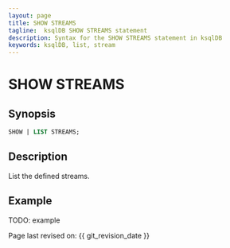 ```yaml
---
layout: page
title: SHOW STREAMS
tagline:  ksqlDB SHOW STREAMS statement
description: Syntax for the SHOW STREAMS statement in ksqlDB
keywords: ksqlDB, list, stream
---
```



SHOW STREAMS
============

Synopsis
--------

```sql
SHOW | LIST STREAMS;
```

Description
-----------

List the defined streams.

Example
-------

TODO: example

Page last revised on: {{ git_revision_date }}
